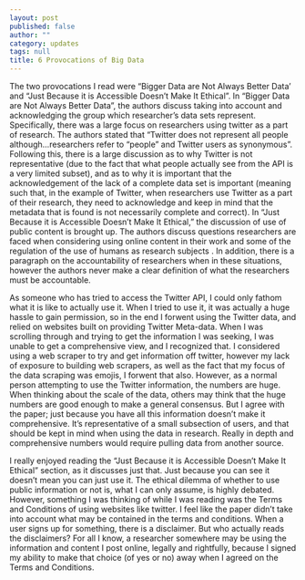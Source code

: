 ```yaml
---
layout: post
published: false
author: ""
category: updates
tags: null
title: 6 Provocations of Big Data
---
```


The two provocations I read were “Bigger Data are Not Always Better Data’ and “Just Because it is Accessible Doesn’t Make It Ethical”. In “Bigger Data are Not Always Better Data”, the authors discuss taking into account and acknowledging the group which researcher’s data sets represent. Specifically, there was a large focus on researchers using twitter as a part of research. The authors stated that “Twitter does not represent all people although…researchers refer to “people” and Twitter users as synonymous”. Following this, there is a large discussion as to why Twitter is not representative (due to the fact that what people actually see from the API is a very limited subset), and as to why it is important that the acknowledgement of the lack of a complete data set is important (meaning such that, in the example of Twitter, when researchers use Twitter as a part of their research, they need to acknowledge and keep in mind that the metadata that is found is not necessarily complete and correct). In  “Just Because it is Accessible Doesn’t Make It Ethical,” the discussion of use of public content is brought up. The authors  discuss questions researchers are faced when considering using online content in their work and some of the regulation of the use of humans as research subjects . In addition, there is a paragraph on the accountability of researchers when in these situations, however the authors never make a clear definition of what the researchers must be accountable.

As someone who has tried to access the Twitter API, I could only fathom what it is like to actually use it. When I tried to use it, it was actually a huge hassle to gain permission, so in the end I forwent using the Twitter data, and relied on websites built on providing Twitter Meta-data. When I was scrolling through and trying to get the information I was seeking, I was unable to get a comprehensive view, and I recognized that. I considered using a web scraper to try and get information off twitter, however my lack of exposure to building web scrapers, as well as the fact that my focus of the data scraping was emojis, I forwent that also. However, as a normal person attempting to use the Twitter information, the numbers are huge. When thinking about the scale of the data, others may think that the huge numbers are good enough to make a general consensus. But I agree with the paper; just because you have all this information doesn’t make it comprehensive. It’s representative of a small subsection of users, and that should be kept in mind when using the data in research. Really in depth and comprehensive numbers would require pulling data from another source. 

I really enjoyed reading the “Just Because it is Accessible Doesn’t Make It Ethical” section, as it discusses just that. Just because you can see it doesn’t mean you can just use it. The ethical dilemma of whether to use public information or not is, what I can only assume, is highly debated. However, something I was thinking of while I was reading was the Terms and Conditions of using websites like twitter. I feel like the paper didn’t take into account what may be contained in the terms and conditions. When a user signs up for something, there is a disclaimer. But who actually reads the disclaimers? For all I know, a researcher somewhere may be using the information and content I post online, legally and rightfully, because I signed my ability to make that choice (of yes or no) away when I agreed on the Terms and Conditions. 